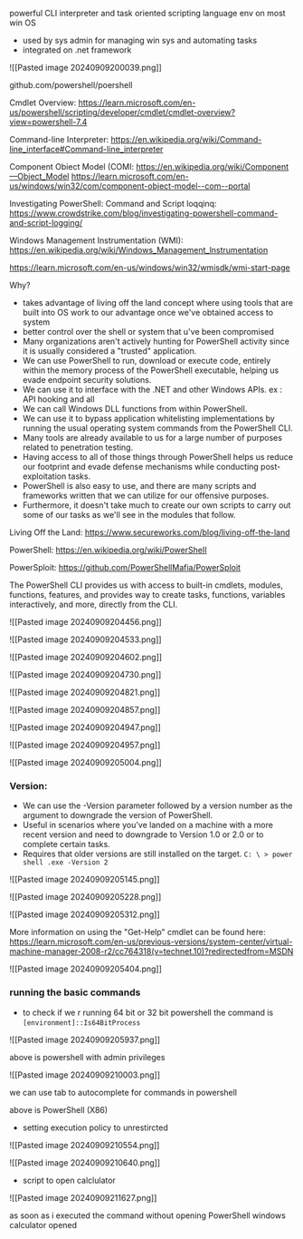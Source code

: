 
powerful CLI interpreter and task oriented scripting language env on most win OS

- used by sys admin for managing win sys and automating tasks 
- integrated on .net framework 

![[Pasted image 20240909200039.png]]

 github.com/powershell/poershell

Cmdlet Overview:
https://learn.microsoft.com/en-us/powershell/scripting/developer/cmdlet/cmdlet-overview?view=powershell-7.4

Command-line Interpreter:
https://en.wikipedia.org/wiki/Command-line_interface#Command-Iine_interpreter

Component Obiect Model (COMI:
https://en.wikipedia.org/wiki/Component—Object_Model
https://learn.microsoft.com/en-us/windows/win32/com/component-object-model--com--portal

Investigating PowerShell: Command and Script loqqinq:
https://www.crowdstrike.com/blog/investigating-powershell-command-and-script-logging/

Windows Management Instrumentation (WMI):
https://en.wikipedia.org/wiki/Windows_Management_lnstrumentation

https://learn.microsoft.com/en-us/windows/win32/wmisdk/wmi-start-page

Why?
- takes advantage of living off the land concept where using tools that are built into OS work to our advantage once we've obtained access to system
- better control over the shell or system that u've been compromised
- Many organizations aren't actively hunting for PowerShell activity since it is usually considered a "trusted" application.
- We can use PowerShell to run, download or execute code, entirely within the memory process of the PowerShell executable, helping us evade endpoint security solutions.
- We can use it to interface with the .NET and other Windows APIs.
ex : API hooking and all
- We can call Windows DLL functions from within PowerShell.
- We can use it to bypass application whitelisting implementations by running the usual operating system commands from the PowerShell CLI.
- Many tools are already available to us for a large number of purposes related to penetration testing.
- Having access to all of those things through PowerShell helps us reduce our footprint and evade defense mechanisms while conducting post-exploitation tasks. 
- PowerShell is also easy to use, and there are many scripts and frameworks written that we can utilize for our offensive purposes.
- Furthermore, it doesn't take much to create our own scripts to carry out some of our tasks as we'll see in the modules that follow.

 Living Off the Land:
https://www.secureworks.com/blog/living-off-the-land

PowerShell: 
https://en.wikipedia.org/wiki/PowerSheII

PowerSploit:
https://github.com/PowerShellMafia/PowerSploit

The PowerShell CLI provides us with access to built-in cmdlets, modules, functions, features, and provides way to create tasks, functions, variables interactively, and more, directly from the CLI.

![[Pasted image 20240909204456.png]]

![[Pasted image 20240909204533.png]]

![[Pasted image 20240909204602.png]]

![[Pasted image 20240909204730.png]]

![[Pasted image 20240909204821.png]]

![[Pasted image 20240909204857.png]]

![[Pasted image 20240909204947.png]]

![[Pasted image 20240909204957.png]]

![[Pasted image 20240909205004.png]]

### Version:

- We can use the -Version parameter followed by a version number as the argument to downgrade the version of PowerShell. 
- Useful in scenarios where you've landed on a machine with a more recent version and need to downgrade to Version 1.0 or 2.0 or to complete certain tasks.
- Requires that older versions are still installed on the target.
		`C: \ > power shell .exe -Version 2`

![[Pasted image 20240909205145.png]]

![[Pasted image 20240909205228.png]]

![[Pasted image 20240909205312.png]]

More information on using the "Get-Help" cmdlet can
be found here:
https://learn.microsoft.com/en-us/previous-versions/system-center/virtual-machine-manager-2008-r2/cc764318(v=technet.10)?redirectedfrom=MSDN

![[Pasted image 20240909205404.png]]

### running the basic commands

- to check if we r running 64 bit or 32 bit powershell the command is 
		`[environment]::Is64BitProcess`

![[Pasted image 20240909205937.png]]

above is powershell with admin privileges

![[Pasted image 20240909210003.png]]


we can use tab to autocomplete for commands in powershell

above is PowerShell (X86)

- setting execution policy to unrestircted 

![[Pasted image 20240909210554.png]]


![[Pasted image 20240909210640.png]]


- script to open calclulator 

![[Pasted image 20240909211627.png]]

as soon as i executed the command without opening PowerShell windows calculator opened 

